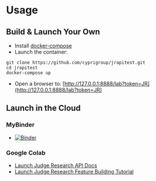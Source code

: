 # Usage

## Build & Launch Your Own

- Install [docker-compose](https://docs.docker.com/compose/install/)
- Launch the container:
```
git clone https://github.com/cyprigroup/jrapitest.git
cd jrapitest
docker-compose up
```
- Open a browser to: [http://127.0.0.1:8888/lab?token=JR](http://127.0.0.1:8888/lab?token=JR)

## Launch in the Cloud

### MyBinder

- [![Binder](https://mybinder.org/badge_logo.svg)](https://mybinder.org/v2/gh/cyprigroup/jrapitest/main?labpath=JudgeResearchNotebooks%2FFeature_Tutorial.ipynb)
### Google Colab

- [Launch Judge Research API Docs](https://colab.research.google.com/github/cyprigroup/jrapitest/blob/main/JudgeResearchNotebooks/JR-API-Documentation.ipynb)
- [Launch Judge Research Feature Building Tutorial](https://colab.research.google.com/github/cyprigroup/jrapitest/blob/main/JudgeResearchNotebooks/Feature_Tutorial.ipynb)
